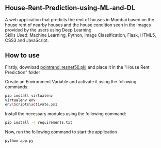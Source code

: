 ## House-Rent-Prediction-using-ML-and-DL
A web application that predicts the rent of houses in Mumbai based on the house rent of nearby houses and  the house condition seen in the images provided by the users using Deep Learning. <br>
Skills Used: Machine Learning, Python, Image Classification, Flask, HTML5, CSS3 and JavaScript.

## How to use
Firstly, download [pointrend_resnet50.pkl](https://github.com/ayoolaolafenwa/PixelLib/releases/download/0.2.0/pointrend_resnet50.pkl) and place it in the "House Rent Prediction" folder<be>

Create an Environment Variable and activate it using the following commands:
```bash
pip install virtualenv
virtualenv env
env\Scripts\activate.ps1
```
Install the necessary modules using the following command:
```bash
pip install -r requirements.txt
```
Now, run the following command to start the application
```bash
python app.py
```
